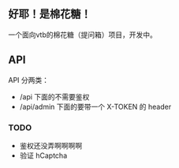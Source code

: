 ## 好耶！是棉花糖！

一个面向vtb的棉花糖（提问箱）项目，开发中。

## API
API 分两类：
- /api 下面的不需要鉴权
- /api/admin 下面的要带一个 X-TOKEN 的 header

### TODO
- 鉴权还没弄啊啊啊啊
- 验证 hCaptcha